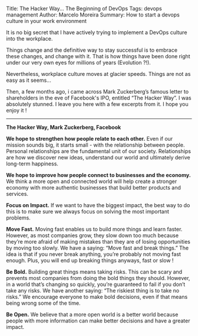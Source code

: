 Title: The Hacker Way... The Beginning of DevOps
Tags: devops management
Author: Marcelo Moreira
Summary: How to start a devops culture in your work environment

It is no big secret that I have actively trying to implement a DevOps culture into the workplace.

Things change and the definitive way to stay successful is to embrace these changes, and change with it. That is how things have been done right under our very own eyes for millions of years (Evolution ?!).

Nevertheless, workplace culture moves at glacier speeds. Things are not as easy as it seems...

Then, a few months ago, i came across Mark Zuckerberg’s famous letter to shareholders in the eve of Facebook's IPO, entitled “The Hacker Way”. I was absolutely stunned. I leave you here with a few excerpts from it. I hope you enjoy it !

----

__The Hacker Way, Mark Zuckerberg, Facebook__

__We hope to strengthen how people relate to each other.__
Even if our mission sounds big, it starts small - with the relationship between people.
Personal relationships are the fundamental unit of our society. Relationships are how we discover new ideas, understand our world and ultimately derive long-term happiness.

__We hope to improve how people connect to businesses and the economy.__
We think a more open and connected world will help create a stronger economy with more authentic businesses that build better products and services.

__Focus on Impact.__
If we want to have the biggest impact, the best way to do this is to make sure we always focus on solving the most important problems.

__Move Fast.__
Moving fast enables us to build more things and learn faster. However, as most companies grow, they slow down too much because they’re more afraid of making mistakes than they are of losing opportunities by moving too slowly. We have a saying: “Move fast and break things.” The idea is that if you never break anything, you’re probably not moving fast enough. Plus, you will end up breaking things anyways, fast or slow !

__Be Bold.__
Building great things means taking risks. This can be scary and prevents most companies from doing the bold things they should. However, in a world that’s changing so quickly, you’re guaranteed to fail if you don’t take any risks. We have another saying: “The riskiest thing is to take no risks.” We encourage everyone to make bold decisions, even if that means being wrong some of the time.

__Be Open.__
We believe that a more open world is a better world because people with more information can make better decisions and have a greater impact.

